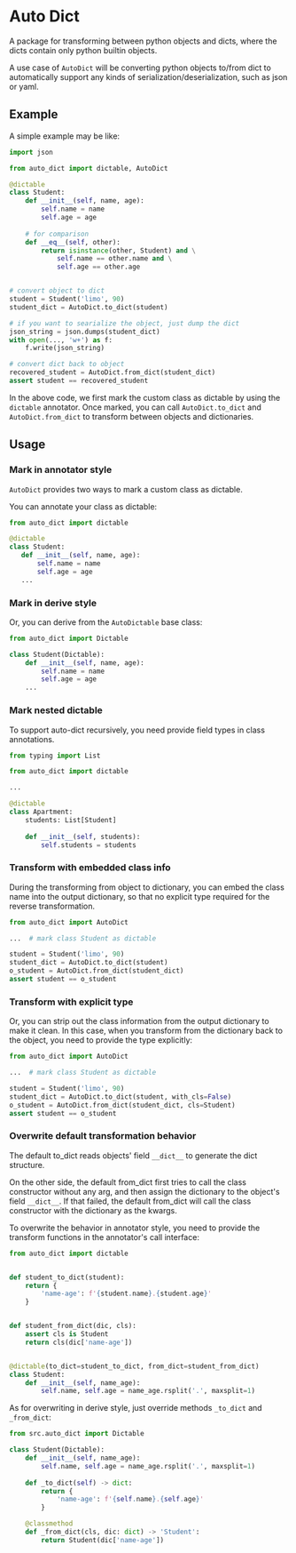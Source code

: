 # Auto Dict

A package for transforming between python objects and dicts, where the dicts 
contain only python builtin objects.

A use case of `AutoDict` will be converting python objects to/from dict to
automatically support any kinds of serialization/deserialization, such as json
or yaml. 

## Example

A simple example may be like:

```python
import json

from auto_dict import dictable, AutoDict

@dictable
class Student:
    def __init__(self, name, age):
        self.name = name
        self.age = age
    
    # for comparison
    def __eq__(self, other):
        return isinstance(other, Student) and \
            self.name == other.name and \
            self.age == other.age


# convert object to dict
student = Student('limo', 90)
student_dict = AutoDict.to_dict(student)

# if you want to searialize the object, just dump the dict
json_string = json.dumps(student_dict)
with open(..., 'w+') as f:
    f.write(json_string)

# convert dict back to object
recovered_student = AutoDict.from_dict(student_dict)
assert student == recovered_student
```

In the above code, we first mark the custom class as dictable by using 
the `dictable` annotator. Once marked, you can call `AutoDict.to_dict` and 
`AutoDict.from_dict` to transform between objects and dictionaries.

## Usage

### Mark in annotator style

`AutoDict` provides two ways to mark a custom class as dictable.

You can annotate your class as dictable:

```python
from auto_dict import dictable

@dictable
class Student:
   def __init__(self, name, age):
       self.name = name
       self.age = age
   ...
```

### Mark in derive style

Or, you can derive from the `AutoDictable` base class:

```python
from auto_dict import Dictable

class Student(Dictable):
    def __init__(self, name, age):
        self.name = name
        self.age = age
    ...
```

### Mark nested dictable

To support auto-dict recursively, you need provide field types in class 
annotations.

```python
from typing import List

from auto_dict import dictable

...

@dictable
class Apartment:
    students: List[Student]
    
    def __init__(self, students):
        self.students = students
```

### Transform with embedded class info

During the transforming from object to dictionary, you can embed the 
class name into the output dictionary, so that no explicit type required for the 
reverse transformation.

```python
from auto_dict import AutoDict

...  # mark class Student as dictable

student = Student('limo', 90)
student_dict = AutoDict.to_dict(student)
o_student = AutoDict.from_dict(student_dict)
assert student == o_student
```

### Transform with explicit type

Or, you can strip out the class information from the output dictionary to make 
it clean. In this case, when you transform from the dictionary back to the 
object, you need to provide the type explicitly:

```python
from auto_dict import AutoDict

...  # mark class Student as dictable

student = Student('limo', 90)
student_dict = AutoDict.to_dict(student, with_cls=False)
o_student = AutoDict.from_dict(student_dict, cls=Student)
assert student == o_student
```

### Overwrite default transformation behavior

The default to_dict reads objects' field `__dict__` to generate the dict 
structure.

On the other side, the default from_dict first tries to call the 
class constructor without any arg, and then assign the dictionary to the 
object's field `__dict__`. If that failed, the default from_dict will call
the class constructor with the dictionary as the kwargs.

To overwrite the behavior in annotator style, you need to provide the transform
functions in the annotator's call interface:

```python
from auto_dict import dictable


def student_to_dict(student):
    return {
        'name-age': f'{student.name}.{student.age}'
    }


def student_from_dict(dic, cls):
    assert cls is Student
    return cls(dic['name-age'])


@dictable(to_dict=student_to_dict, from_dict=student_from_dict)
class Student:
    def __init__(self, name_age):
        self.name, self.age = name_age.rsplit('.', maxsplit=1)
```

As for overwriting in derive style, just override methods `_to_dict` and 
`_from_dict`:

```python
from src.auto_dict import Dictable

class Student(Dictable):
    def __init__(self, name_age):
        self.name, self.age = name_age.rsplit('.', maxsplit=1)
    
    def _to_dict(self) -> dict:
        return {
            'name-age': f'{self.name}.{self.age}'
        }

    @classmethod
    def _from_dict(cls, dic: dict) -> 'Student':
        return Student(dic['name-age'])
```
